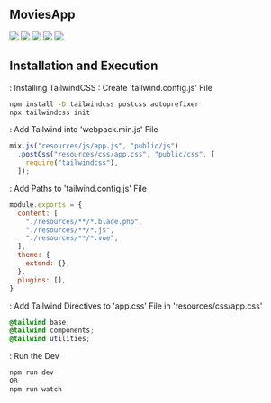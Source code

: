 ## MoviesApp
<p align="left">
  <img src="https://img.shields.io/github/languages/count/ranjith-acharya/MoviesApp?style=for-the-badge">
  <img src="https://img.shields.io/github/languages/top/ranjith-acharya/MoviesApp?style=for-the-badge">
  <img src="https://img.shields.io/github/last-commit/ranjith-acharya/MoviesApp?style=for-the-badge">
  <img src="https://img.shields.io/youtube/channel/views/UC0ZyCb-OnKjhheQZFAQIFkw?color=%23CD201F&label=SUBSCRIBE&logo=youtube&style=for-the-badge">
  <img src="https://img.shields.io/instagram/_ranjithacharya_&logo=instagram&style=for-the-badge">
</p>

## Installation and Execution
: Installing TailwindCSS
: Create 'tailwind.config.js' File
```bash
npm install -D tailwindcss postcss autoprefixer
npx tailwindcss init
```
: Add Tailwind into 'webpack.min.js' File
```js
mix.js("resources/js/app.js", "public/js")
  .postCss("resources/css/app.css", "public/css", [
    require("tailwindcss"),
  ]);
```
: Add Paths to 'tailwind.config.js' File
```js
module.exports = {
  content: [
    "./resources/**/*.blade.php",
    "./resources/**/*.js",
    "./resources/**/*.vue",
  ],
  theme: {
    extend: {},
  },
  plugins: [],
}
```
: Add Tailwind Directives to 'app.css' File in 'resources/css/app.css'
```css
@tailwind base;
@tailwind components;
@tailwind utilities;
```
: Run the Dev
```bash
npm run dev
OR
npm run watch
```
